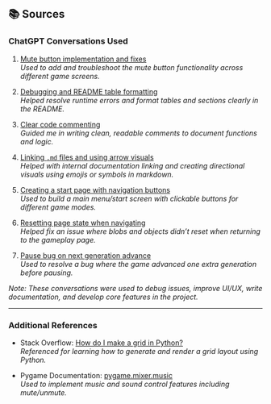 ## 📚 Sources

### ChatGPT Conversations Used

1. [Mute button implementation and fixes](https://chatgpt.com/share/684afe12-cc60-800d-9b25-747aca1084dd)  
   *Used to add and troubleshoot the mute button functionality across different game screens.*

2. [Debugging and README table formatting](https://chatgpt.com/share/6851ae22-75ac-800d-bad2-e87ff2ec0c97)  
   *Helped resolve runtime errors and format tables and sections clearly in the README.*

3. [Clear code commenting](https://chatgpt.com/share/6851af5d-64e8-800d-826b-c294eb8477e9)  
   *Guided me in writing clean, readable comments to document functions and logic.*

4. [Linking `.md` files and using arrow visuals](https://chatgpt.com/share/6851f567-b768-800d-83b5-17b1cc3486a0)  
   *Helped with internal documentation linking and creating directional visuals using emojis or symbols in markdown.*

5. [Creating a start page with navigation buttons](https://chatgpt.com/share/6851f6d8-1e58-800d-b681-9f7e70838ad5)  
   *Used to build a main menu/start screen with clickable buttons for different game modes.*

6. [Resetting page state when navigating](https://chatgpt.com/share/6851f99b-c734-800d-a3d5-63e10241ec49)  
   *Helped fix an issue where blobs and objects didn’t reset when returning to the gameplay page.*

7. [Pause bug on next generation advance](https://chatgpt.com/share/6851f9f2-5960-800d-af45-844b8ceb9ee6)  
   *Used to resolve a bug where the game advanced one extra generation before pausing.*

*Note: These conversations were used to debug issues, improve UI/UX, write documentation, and develop core features in the project.*

---

### Additional References

- Stack Overflow: [How do I make a grid in Python?](https://stackoverflow.com/questions/41910947/how-do-i-make-a-grid-in-python)  
  *Referenced for learning how to generate and render a grid layout using Python.*

- Pygame Documentation: [pygame.mixer.music](https://www.pygame.org/docs/ref/music.html)  
  *Used to implement music and sound control features including mute/unmute.*
